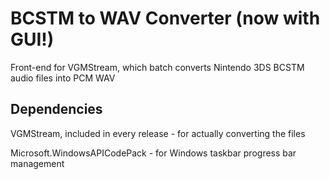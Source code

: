 # BCSTM to WAV Converter (now with GUI!)
Front-end for VGMStream, which batch converts Nintendo 3DS BCSTM audio files into PCM WAV

## Dependencies
VGMStream, included in every release - for actually converting the files

Microsoft.WindowsAPICodePack - for Windows taskbar progress bar management
